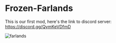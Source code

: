 # Frozen-Farlands

This is our first mod, here's the link to discord server:
https://discord.gg/QymKeVDfmD

![farlands](https://user-images.githubusercontent.com/76790938/232841679-5cd34e1e-0081-4c0e-9e01-e0bc21e1dbf3.png)
